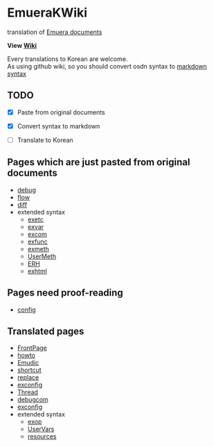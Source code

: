 # EmueraKWiki
translation of [Emuera documents](https://osdn.net/projects/emuera/wiki/FrontPage)

**View [Wiki](https://github.com/mosochu/EmueraKWiki/wiki)**

Every translations to Korean are welcome.  
As using github wiki, so you should convert osdn syntax to [markdown](https://gist.github.com/ihoneymon/652be052a0727ad59601, "Korean Tutorial") [syntax](https://github.com/adam-p/markdown-here/wiki/Markdown-Cheatsheet, "English Tutorial")

## TODO
- [x] Paste from original documents
- [x] Convert syntax to markdown
- [ ] Translate to Korean


## Pages which are just pasted from original documents
* [debug](../../wiki/debug)
* [flow](../../wiki/flow)
* [diff](../../wiki/diff)
* extended syntax
  * [exetc](../../wiki/exetc)
  * [exvar](../../wiki/exvar)
  * [excom](../../wiki/excom)
  * [exfunc](../../wiki/exfunc)
  * [exmeth](../../wiki/exmeth)
  * [UserMeth](../../wiki/UserMeth)
  * [ERH](../../wiki/ERH)
  * [exhtml](../../wiki/exhtml)

## Pages need proof-reading
* [config](../../wiki/config)


## Translated pages
* [FrontPage](../../wiki/home)
* [howto](../../wiki/howto)
* [Emudic](../../wiki/Emudic)
* [shortcut](../../wiki/shortcut)
* [replace](../../wiki/replace)
* [exconfig](../../wiki/exconfig)
* [Thread](../../wiki/Thread)
* [debugcom](../../wiki/debugcom)
* [exconfig](../../wiki/exconfig)
* extended syntax
  * [exop](../../wiki/exop)
  * [UserVars](../../wiki/UserVars)
  * [resources](../../wiki/resources)
